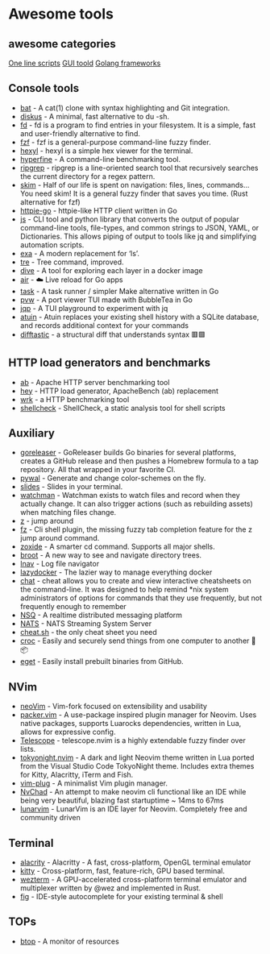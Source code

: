 # Awesome tools

## awesome categories

[One line scripts](./oneline.md)
[GUI toold](./gui.md)
[Golang frameworks](./go_framework.md)

## Console tools

* [bat](https://github.com/sharkdp/bat) - A cat(1) clone with syntax highlighting and Git integration.
* [diskus](https://github.com/sharkdp/diskus) - A minimal, fast alternative to du -sh.
* [fd](https://github.com/sharkdp/fd) - fd is a program to find entries in your filesystem. It is a simple, fast and user-friendly alternative to find.
* [fzf](https://github.com/junegunn/fzf) - fzf is a general-purpose command-line fuzzy finder.
* [hexyl](https://github.com/sharkdp/hexyl) - hexyl is a simple hex viewer for the terminal.
* [hyperfine](https://github.com/sharkdp/hyperfine) - A command-line benchmarking tool.
* [ripgrep](https://github.com/BurntSushi/ripgrep) - ripgrep is a line-oriented search tool that recursively searches the current directory for a regex pattern.
* [skim](https://github.com/lotabout/skim) - Half of our life is spent on navigation: files, lines, commands… You need skim! It is a general fuzzy finder that saves you time. (Rust alternative for fzf)
* [httpie-go](https://github.com/nojima/httpie-go) - httpie-like HTTP client written in Go
* [js](https://github.com/kellyjonbrazil/jc) - CLI tool and python library that converts the output of popular command-line tools, file-types, and common strings to JSON, YAML, or Dictionaries. This allows piping of output to tools like jq and simplifying automation scripts.
* [exa](https://github.com/ogham/exa) - A modern replacement for ‘ls’.
* [tre](https://github.com/dduan/tre) - Tree command, improved.
* [dive](https://github.com/wagoodman/dive) - A tool for exploring each layer in a docker image
* [air](https://github.com/cosmtrek/air) - ☁️ Live reload for Go apps
* [task](https://github.com/go-task/task) - A task runner / simpler Make alternative written in Go
* [pvw](https://github.com/allyring/pvw) - A port viewer TUI made with BubbleTea in Go
* [jqp](https://github.com/noahgorstein/jqp) - A TUI playground to experiment with jq
* [atuin](https://github.com/ellie/atuin) - Atuin replaces your existing shell history with a SQLite database, and records additional context for your commands
* [difftastic](https://github.com/Wilfred/difftastic) - a structural diff that understands syntax 🟥🟩

## HTTP load generators and benchmarks

* [ab](https://httpd.apache.org/docs/2.4/programs/ab.html) - Apache HTTP server benchmarking tool
* [hey](https://github.com/rakyll/hey) - HTTP load generator, ApacheBench (ab) replacement
* [wrk](https://github.com/wg/wrk) - a HTTP benchmarking tool
* [shellcheck](https://github.com/koalaman/shellcheck) - ShellCheck, a static analysis tool for shell scripts

## Auxiliary

* [goreleaser](https://github.com/goreleaser/goreleaser) - GoReleaser builds Go binaries for several platforms, creates a GitHub release and then pushes a Homebrew formula to a tap repository. All that wrapped in your favorite CI.
* [pywal](https://github.com/dylanaraps/pywal) - Generate and change color-schemes on the fly.
* [slides](https://github.com/maaslalani/slides) - Slides in your terminal.
* [watchman](https://github.com/facebook/watchman) - Watchman exists to watch files and record when they actually change. It can also trigger actions (such as rebuilding assets) when matching files change.
* [z](https://github.com/rupa/z) - jump around
* [fz](https://github.com/changyuheng/fz.sh) - Cli shell plugin, the missing fuzzy tab completion feature for the z jump around command.
* [zoxide](https://github.com/ajeetdsouza/zoxide) - A smarter cd command. Supports all major shells.
* [broot](https://github.com/Canop/broot) - A new way to see and navigate directory trees.
* [lnav](https://github.com/tstack/lnav) - Log file navigator
* [lazydocker](https://github.com/jesseduffield/lazydocker) - The lazier way to manage everything docker
* [chat](https://github.com/cheat/cheat) - cheat allows you to create and view interactive cheatsheets on the command-line. It was designed to help remind *nix system administrators of options for commands that they use frequently, but not frequently enough to remember
* [NSQ](https://github.com/nsqio/nsq) - A realtime distributed messaging platform
* [NATS](https://github.com/nats-io/nats-streaming-server) - NATS Streaming System Server
* [cheat.sh](https://github.com/chubin/cheat.sh) - the only cheat sheet you need
* [croc](https://github.com/schollz/croc) - Easily and securely send things from one computer to another 🐊 📦
* [eget](https://github.com/zyedidia/eget) - Easily install prebuilt binaries from GitHub.

## NVim

* [neoVim](https://github.com/neovim/neovim) - Vim-fork focused on extensibility and usability
* [packer.vim](https://github.com/wbthomason/packer.nvim) - A use-package inspired plugin manager for Neovim. Uses native packages, supports Luarocks dependencies, written in Lua, allows for expressive config.
* [Telescope](https://github.com/nvim-telescope/telescope.nvim) - telescope.nvim is a highly extendable fuzzy finder over lists.
* [tokyonight.nvim](https://github.com/folke/tokyonight.nvim) - A dark and light Neovim theme written in Lua ported from the Visual Studio Code TokyoNight theme. Includes extra themes for Kitty, Alacritty, iTerm and Fish.
* [vim-plug](https://github.com/junegunn/vim-plug) - A minimalist Vim plugin manager.
* [NvChad](https://github.com/NvChad/NvChad) - An attempt to make neovim cli functional like an IDE while being very beautiful, blazing fast startuptime ~ 14ms to 67ms
* [lunarvim](https://github.com/lunarvim/lunarvim) - LunarVim is an IDE layer for Neovim. Completely free and community driven

## Terminal

* [alacrity](https://github.com/alacritty/alacritty) - Alacritty - A fast, cross-platform, OpenGL terminal emulator
* [kitty](https://github.com/kovidgoyal/kitty) - Cross-platform, fast, feature-rich, GPU based terminal.
* [wezterm](https://github.com/wez/wezterm) - A GPU-accelerated cross-platform terminal emulator and multiplexer written by @wez and implemented in Rust.
* [fig](https://github.com/withfig/autocomplete) - IDE-style autocomplete for your existing terminal & shell

## TOPs

* [btop](https://github.com/aristocratos/btop) - A monitor of resources
